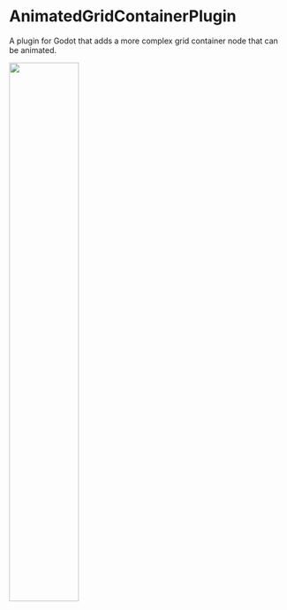 # AnimatedGridContainerPlugin
A plugin for Godot that adds a more complex grid container node that can be animated.

[<img src="https://img.youtube.com/vi/_RCcwMFoaJ0/maxresdefault.jpg" width="50%">](https://youtu.be/_RCcwMFoaJ0)
